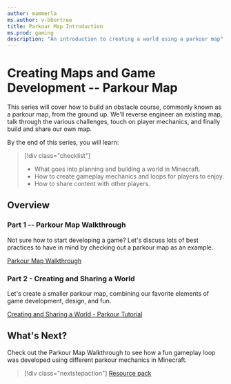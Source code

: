 ```yaml
---
author: mammerla
ms.author: v-bbortree
title: Parkour Map Introduction
ms.prod: gaming
description: "An introduction to creating a world using a parkour map"
---
```


# Creating Maps and Game Development -- Parkour Map

This series will cover how to build an obstacle course,
commonly known as a parkour map, from the ground up. We'll reverse
engineer an existing map, talk through the various challenges, touch on
player mechanics, and finally build and share our own map.

By the end of this series, you will learn:


> [!div class="checklist"]
>
> - What goes into planning and building a world in Minecraft.
> - How to create gameplay mechanics and loops for players to enjoy.
> - How to share content with other players.

## Overview 

### Part 1 -- Parkour Map Walkthrough

Not sure how to start developing a game? Let's discuss lots of best
practices to have in mind by checking out a parkour map as an example.

[Parkour Map Walkthrough](ParkourMapWalkthrough.md)

### Part 2 - Creating and Sharing a World

Let's create a smaller parkour map, combining our favorite elements of
game development, design, and fun.

[Creating and Sharing a World - Parkour Tutorial](ParkourMapGuide.md)

## What's Next?

Check out the Parkour Map Walkthrough to see how a fun gameplay loop was developed using different parkour mechanics in Minecraft.

> [!div class="nextstepaction"]
> [Resource pack](ParkourMapWalkthrough.md)

